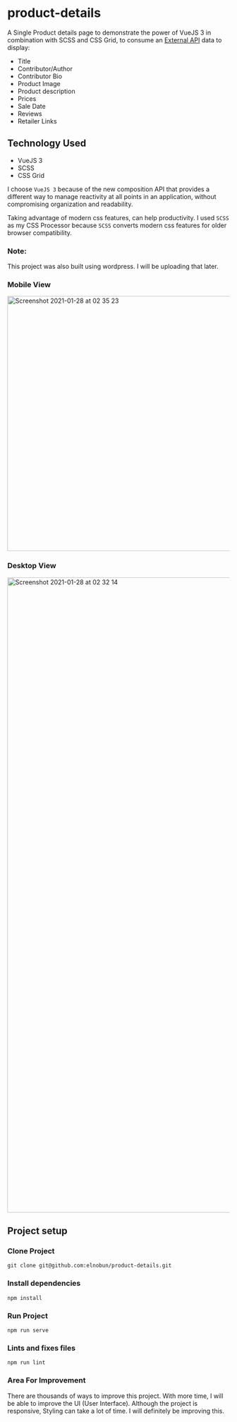 # product-details
A Single Product details page to demonstrate the power of
VueJS 3 in combination with SCSS and CSS Grid, to consume 
an [External API](https://v3-static.supadu.io/dev/products/9780060577315.json)
data to display:
- Title
- Contributor/Author
- Contributor Bio
- Product Image
- Product description
- Prices
- Sale Date
- Reviews
- Retailer Links

## Technology Used
- VueJS 3
- SCSS
- CSS Grid

I choose `VueJS 3` because of the new composition API that provides a different way 
to manage reactivity at all points in an application, 
without compromising organization and readability.

Taking advantage of modern css features, can help productivity. I used `SCSS` as my
CSS Processor because `SCSS` converts modern css features for older browser
compatibility.

### Note: 
This project was also built using wordpress. I will be uploading that
later.

### Mobile View
<img width="578" alt="Screenshot 2021-01-28 at 02 35 23" src="https://user-images.githubusercontent.com/15114201/106081828-80e8a280-6111-11eb-9e39-5a1abd775eed.png">

### Desktop View
<img width="1440" alt="Screenshot 2021-01-28 at 02 32 14" src="https://user-images.githubusercontent.com/15114201/106081667-3109db80-6111-11eb-8a29-ef541fa7c15c.png">

## Project setup

### Clone Project
```
git clone git@github.com:elnobun/product-details.git
```

### Install dependencies
```
npm install
```

### Run Project
```
npm run serve
```

### Lints and fixes files
```
npm run lint
```

### Area For Improvement
There are thousands of ways to improve this project.
With more time, I will be able to improve the UI (User Interface).
Although the project is responsive, Styling can take a lot of time.
I will definitely be improving this.

